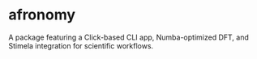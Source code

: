 # afronomy
A package featuring a Click-based CLI app, Numba-optimized DFT, and Stimela integration for scientific workflows.
